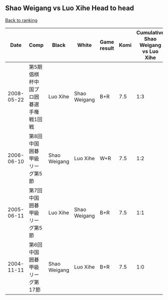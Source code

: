 ## Shao Weigang vs Luo Xihe Head to head

[Back to ranking](../../index.md)




| **Date** | **Comp** | **Black** | **White** | **Game result** | **Komi** | **Cumulative Shao Weigang vs Luo Xihe** | **Shao Weigang streak** | **Luo Xihe streak** | 
| --- | --- | --- | --- | --- | --- | --- | --- | --- |
| 2008-05-22 | 第5期倡棋杯中国プロ囲碁選手権戦1回戦 | Luo Xihe | Shao Weigang | B+R | 7.5 | 1:3 | 0 | 3 | 
| 2006-06-10 | 第8回中国囲碁甲級リーグ第5節 | Shao Weigang | Luo Xihe | W+R | 7.5 | 1:2 | 0 | 2 | 
| 2005-06-11 | 第7回中国囲碁甲級リーグ第5節 | Luo Xihe | Shao Weigang | B+R | 7.5 | 1:1 | 0 | 1 | 
| 2004-11-11 | 第6回中国囲碁甲級リーグ第17節 | Shao Weigang | Luo Xihe | B+R | 7.5 | 1:0 | 1 | 0 |





